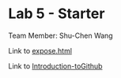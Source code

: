 # Lab 5 - Starter
Team Member: Shu-Chen Wang

Link to [expose.html](https://astrowang0306.github.io/Lab5_Starter/expose.html)

Link to [Introduction-toGithub](https://github.com/AstroWang0306/Introduction-to-Github)
